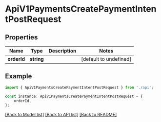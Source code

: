 # ApiV1PaymentsCreatePaymentIntentPostRequest


## Properties

Name | Type | Description | Notes
------------ | ------------- | ------------- | -------------
**orderId** | **string** |  | [default to undefined]

## Example

```typescript
import { ApiV1PaymentsCreatePaymentIntentPostRequest } from './api';

const instance: ApiV1PaymentsCreatePaymentIntentPostRequest = {
    orderId,
};
```

[[Back to Model list]](../README.md#documentation-for-models) [[Back to API list]](../README.md#documentation-for-api-endpoints) [[Back to README]](../README.md)
